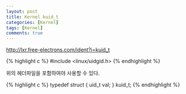 ```yaml
---
layout: post
title: Kernel kuid_t
categories: [Kernel]
tags: [Kernel]
comments: true
---
```


<http://lxr.free-electrons.com/ident?i=kuid_t>

{% highlight c %}
#include <linux/uidgid.h>
{% endhighlight %}

위의 헤더파일을 포함하여야 사용할 수 있다.
 
{% highlight c %}
typedef struct {
    uid_t val;
} kuid_t;
{% endhighlight %}